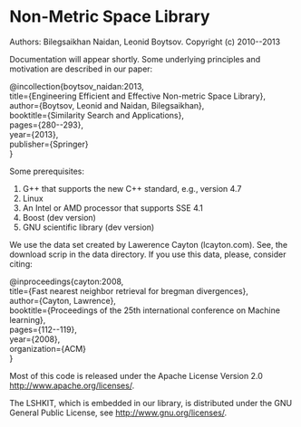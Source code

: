 Non-Metric Space Library
=================

Authors: Bilegsaikhan Naidan, Leonid Boytsov.
Copyright (c) 2010--2013

Documentation will appear shortly. Some underlying principles and motivation are described in our paper:

@incollection{boytsov_naidan:2013,  
  title={Engineering Efficient and Effective Non-metric Space Library},  
  author={Boytsov, Leonid and Naidan, Bilegsaikhan},  
  booktitle={Similarity Search and Applications},  
  pages={280--293},  
  year={2013},  
  publisher={Springer}  
}  

Some prerequisites:

1. G++ that supports the new C++ standard, e.g., version 4.7
2. Linux
3. An Intel or AMD processor that supports SSE 4.1
4. Boost (dev version)
5. GNU scientific library (dev version)

We use the data set created by Lawerence Cayton (lcayton.com). See, the download scrip in the data directory. If you use this data, please, consider citing:

@inproceedings{cayton:2008,  
  title={Fast nearest neighbor retrieval for bregman divergences},  
  author={Cayton, Lawrence},  
  booktitle={Proceedings of the 25th international conference on Machine learning},  
  pages={112--119},   
  year={2008},   
  organization={ACM}  
}  


Most of this code is released under the
Apache License Version 2.0 http://www.apache.org/licenses/.

The LSHKIT, which is embedded in our library, is distributed under the GNU General Public License, see http://www.gnu.org/licenses/. 

